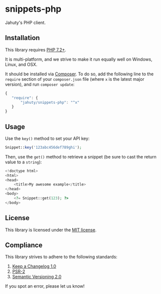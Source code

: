 # snippets-php

Jahuty's PHP client.

## Installation

This library requires [PHP 7.2+](https://secure.php.net).

It is multi-platform, and we strive to make it run equally well on Windows, Linux, and OSX.

It should be installed via [Composer](https://getcomposer.org). To do so, add the following line to the `require` section of your `composer.json` file (where `x` is the latest major version), and run `composer update`:

```javascript
{
   "require": {
       "jahuty/snippets-php": "^x"
   }
}
```

## Usage

Use the `key()` method to set your API key:

```php
Snippet::key('123abc456def789ghi');
```

Then, use the `get()` method to retrieve a snippet (be sure to cast the return value to a `string`):

```php
<!doctype html>
<html>
<head>
    <title>My awesome example</title>
</head>
<body>
    <?= Snippet::get(123); ?>
</body>
```

## License

This library is licensed under the [MIT license](LICENSE).

## Compliance

This library strives to adhere to the following standards:

1. [Keep a Changelog 1.0](http://keepachangelog.com/en/1.0.0/)
2. [PSR-2](https://github.com/php-fig/fig-standards/blob/master/accepted/PSR-2-coding-style-guide.md)
5. [Semantic Versioning 2.0](http://semver.org/spec/v2.0.0.html)

If you spot an error, please let us know!
